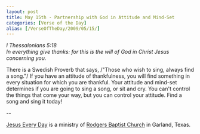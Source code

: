 ```yaml
---
layout: post
title: May 15th - Partnership with God in Attitude and Mind-Set
categories: [Verse of the Day]
alias: [/VerseOfTheDay/2009/05/15/]
---
```


_I Thessalonians 5:18  
In everything give thanks: for this is the will of God in Christ
Jesus concerning you._

There is a Swedish Proverb that says, /"Those who wish to sing,
always find a song."/ If you have an attitude of thankfulness, you
will find something in every situation for which you are thankful.
Your attitude and mind-set determines if you are going to sing a
song, or sit and cry. You can't control the things that come your
way, but you can control your attitude. Find a song and sing it
today!

 --

<a href=http://jesuseveryday.net>Jesus Every Day</a> is a ministry of <a href=http://rodgersbaptist.net>Rodgers Baptist Church</a> in Garland, Texas.
